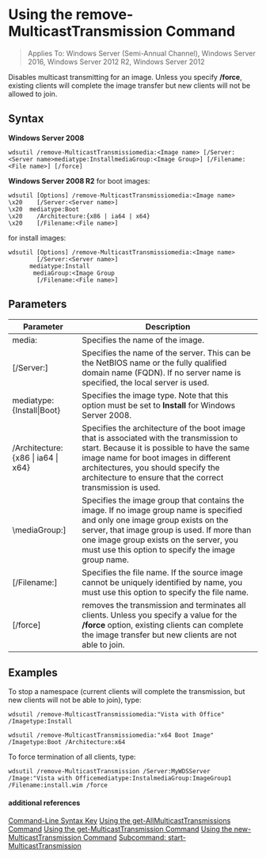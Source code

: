# Using the remove-MulticastTransmission Command

>Applies To: Windows Server (Semi-Annual Channel), Windows Server 2016, Windows Server 2012 R2, Windows Server 2012

Disables multicast transmitting for an image. Unless you specify **/force**, existing clients will complete the image transfer but new clients will not be allowed to join.
## Syntax
**Windows Server 2008**
```
wdsutil /remove-MulticastTransmissiomedia:<Image name> [/Server:<Server name>mediatype:InstallmediaGroup:<Image Group>] [/Filename:<File name>] [/force]
```
**Windows Server 2008 R2**
for boot images:
```
wdsutil [Options] /remove-MulticastTransmissiomedia:<Image name>
\x20    [/Server:<Server name>]
\x20  mediatype:Boot
\x20    /Architecture:{x86 | ia64 | x64}
\x20    [/Filename:<File name>]
```
for install images:
```
wdsutil [Options] /remove-MulticastTransmissiomedia:<Image name>
        [/Server:<Server name>]
      mediatype:Install
       mediaGroup:<Image Group
        [/Filename:<File name>]
```
## Parameters
|Parameter|Description|
|-------|--------|
media:<Image name>|Specifies the name of the image.|
|[/Server:<Server name>]|Specifies the name of the server. This can be the NetBIOS name or the fully qualified domain name (FQDN). If no server name is specified, the local server is used.|
mediatype:{Install&#124;Boot}|Specifies the image type. Note that this option must be set to **Install** for Windows Server 2008.|
|/Architecture:{x86 &#124; ia64 &#124; x64}|Specifies the architecture of the boot image that is associated with the transmission to start. Because it is possible to have the same image name for boot images in different architectures, you should specify the architecture to ensure that the correct transmission is used.|
|\mediaGroup:<Image group name>]|Specifies the image group that contains the image. If no image group name is specified and only one image group exists on the server, that image group is used. If more than one image group exists on the server, you must use this option to specify the image group name.|
|[/Filename:<File name>]|Specifies the file name. If the source image cannot be uniquely identified by name, you must use this option to specify the file name.|
|[/force]|removes the transmission and terminates all clients. Unless you specify a value for the **/force** option, existing clients can complete the image transfer but new clients are not able to join.|
## <a name="BKMK_examples"></a>Examples
To stop a namespace (current clients will complete the transmission, but new clients will not be able to join), type:
```
wdsutil /remove-MulticastTransmissiomedia:"Vista with Office"
/Imagetype:Install
```
```
wdsutil /remove-MulticastTransmissiomedia:"x64 Boot Image"
/Imagetype:Boot /Architecture:x64
```
To force termination of all clients, type:
```
wdsutil /remove-MulticastTransmission /Server:MyWDSServer
/Image:"Vista with Officemediatype:InstalmediaGroup:ImageGroup1
/Filename:install.wim /force
```
#### additional references
[Command-Line Syntax Key](command-line-syntax-key.md)
[Using the get-AllMulticastTransmissions Command](using-the-get-allmulticasttransmissions-command.md)
[Using the get-MulticastTransmission Command](using-the-get-multicasttransmission-command.md)
[Using the new-MulticastTransmission Command](using-the-new-multicasttransmission-command.md)
[Subcommand: start-MulticastTransmission](subcommand-start-multicasttransmission.md)
